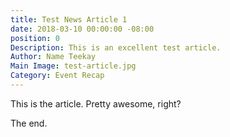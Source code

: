 ```yaml
---
title: Test News Article 1
date: 2018-03-10 00:00:00 -08:00
position: 0
Description: This is an excellent test article.
Author: Name Teekay
Main Image: test-article.jpg
Category: Event Recap
---
```


This is the article. Pretty awesome, right?

The end.
